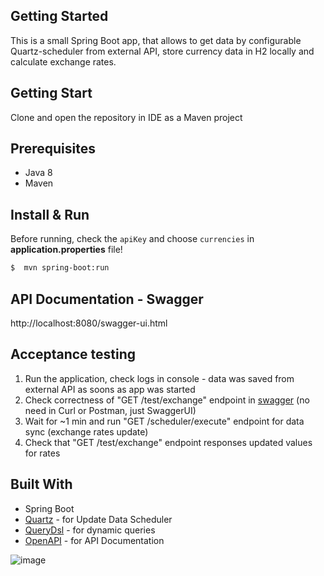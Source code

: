## Getting Started

This is a small Spring Boot app, that allows to get data by configurable Quartz-scheduler from external API, store currency data in H2 locally and calculate exchange rates.

## Getting Start

Clone and open the repository in IDE as a Maven project

## Prerequisites

* Java 8
* Maven

## Install & Run

Before running, check the `apiKey` and choose `currencies` in **application.properties** file!

```sh
$  mvn spring-boot:run
```

## API Documentation - Swagger

http://localhost:8080/swagger-ui.html


## Acceptance testing

1. Run the application, check logs in console - data was saved from external API as soons as app was started
2. Check correctness of "GET /test/exchange" endpoint in [swagger](http://localhost:8080/swagger-ui.html) (no need in Curl or Postman, just SwaggerUI)
3. Wait for ~1 min and run "GET /scheduler/execute" endpoint for data sync (exchange rates update)
4. Check that "GET /test/exchange" endpoint responses updated values for rates

## Built With
* Spring Boot
* [Quartz](quartz-scheduler.org) - for Update Data Scheduler
* [QueryDsl](http://www.querydsl.com/) - for dynamic queries
* [OpenAPI](https://github.com/springdoc/springdoc-openapi) - for API Documentation


![image](https://user-images.githubusercontent.com/22182922/174703523-0994a92f-6e79-4335-8af5-e1266b87fa0c.png)
